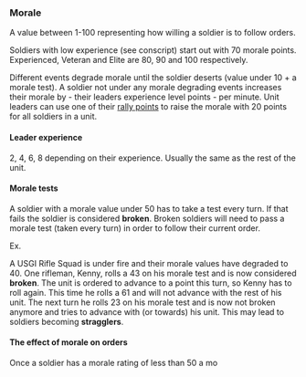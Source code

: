 ### Morale

A value between 1-100 representing how willing a soldier is to follow orders. 

Soldiers with low experience (see conscript) start out with 70 morale points. Experienced, Veteran and Elite are 80, 90 and 100 respectively. 

Different events degrade morale until the soldier deserts (value under 10 + a morale test). A soldier not under any morale degrading events increases their morale by - their leaders experience level points - per minute. Unit leaders can use one of their [rally points](glossary.md#rally-pool) to raise the morale with 20 points for all soldiers in a unit. 

#### Leader experience

2, 4, 6, 8 depending on their experience. Usually the same as the rest of the unit.


#### Morale tests

A soldier with a morale value under 50 has to take a test every turn. If that fails the soldier is considered **broken**. Broken soldiers will need to pass a morale test (taken every turn) in order to follow their current order.

Ex.

A USGI Rifle Squad is under fire and their morale values have degraded to 40. One rifleman, Kenny, rolls a 43 on his morale test and is now considered **broken**. The unit is ordered to advance to a point this turn, so Kenny has to roll again. This time he rolls a 61 and will not advance with the rest of his unit. The next turn he rolls 23 on his morale test and is now not broken anymore and tries to advance with (or towards) his unit. This may lead to soldiers becoming **stragglers**.

#### The effect of morale on orders

Once a soldier has a morale rating of less than 50 a mo